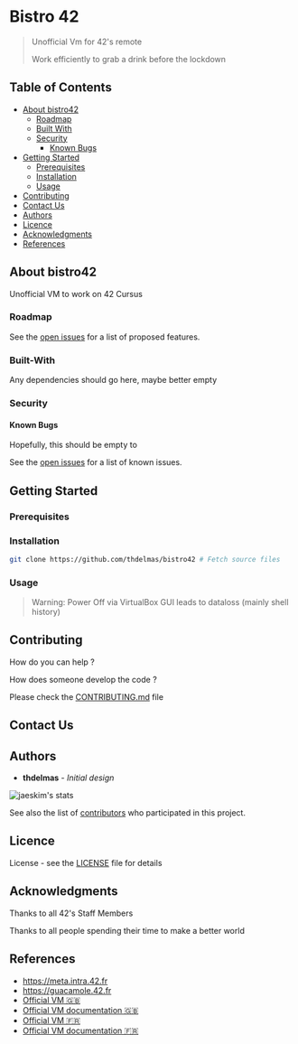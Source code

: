 # Bistro 42

> Unofficial Vm for 42's remote
>
> Work efficiently to grab a drink before the lockdown 

## Table of Contents

* [About bistro42](#about-bistro42)
  * [Roadmap](#roadmap)
  * [Built With](#built-with)
  * [Security](#security)
    * [Known Bugs](#known-bugs)
* [Getting Started](#getting-started)
  * [Prerequisites](#prerequisites)
  * [Installation](#installation)
  * [Usage](#usage)
* [Contributing](#contributing)
* [Contact Us](#contact-us)
* [Authors](#authors)
* [Licence](#licence)
* [Acknowledgments](#acknowledgments)
* [References](#references)

## About bistro42

Unofficial VM to work on 42 Cursus

### Roadmap

See the [open issues](https://github.com/thdelmas/bistro42/issues) for a list of proposed features.

### Built-With

Any dependencies should go here, maybe better empty

### Security

#### Known Bugs

Hopefully, this should be empty to

See the [open issues](https://github.com/thdelmas/bistro42/issues) for a list of known issues.

## Getting Started

### Prerequisites

### Installation

```sh
git clone https://github.com/thdelmas/bistro42 # Fetch source files

```

### Usage

> Warning: Power Off via VirtualBox GUI leads to dataloss (mainly shell history)


## Contributing

How do you can help ?

How does someone develop the code ?

Please check the [CONTRIBUTING.md](CONTRIBUTING.md) file

## Contact Us

## Authors

* **thdelmas** - *Initial design*

![jaeskim's stats](https://badge42.herokuapp.com/api/stats/thdelmas)

See also the list of [contributors](https://github.com/thdelmas/bistro42/graphs/contributors) who participated in this project.

## Licence

License - see the [LICENSE](LICENSE) file for details

## Acknowledgments

Thanks to all 42's Staff Members

Thanks to all people spending their time to make a better world

## References

- <https://meta.intra.42.fr>
- <https://guacamole.42.fr>
- [Official VM 🇬🇧 ](https://cdn.42.fr/english-version.ova)
- [Official VM documentation 🇬🇧 ](https://drive.google.com/open?id=1J-3LxhaMrX-EOBVNo0lJaensLJgmGM2O)
- [Official VM 🇫🇷 ](https://cdn.42.fr/xubuntu-42.ova)
- [Official VM documentation 🇫🇷 ](https://drive.google.com/open?id=1FldhyDrknoxWUG9g5KhrS1QeJ_twShjD)

